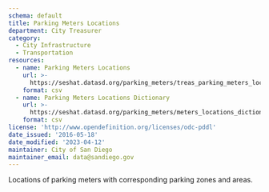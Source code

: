 ```yaml
---
schema: default
title: Parking Meters Locations
department: City Treasurer
category:
  - City Infrastructure
  - Transportation
resources:
  - name: Parking Meters Locations
    url: >-
      https://seshat.datasd.org/parking_meters/treas_parking_meters_loc_datasd_v1.csv
    format: csv
  - name: Parking Meters Locations Dictionary
    url: >-
      https://seshat.datasd.org/parking_meters/meters_locations_dictionary_datasd.csv
    format: csv
license: 'http://www.opendefinition.org/licenses/odc-pddl'
date_issued: '2016-05-18'
date_modified: '2023-04-12'
maintainer: City of San Diego
maintainer_email: data@sandiego.gov
---
```

Locations of parking meters with corresponding parking zones and areas.
